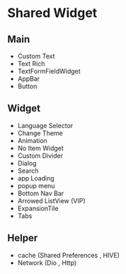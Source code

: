 
# Shared Widget


## Main
- Custom Text
- Text Rich
- TextFormFieldWidget
- AppBar
- Button

## Widget
- Language Selector
- Change Theme
- Animation
- No Item Widget
- Custom Divider
- Dialog
- Search
- app Loading
- popup menu
- Bottom Nav Bar
- Arrowed ListView (VIP)
- ExpansionTile
- Tabs


## Helper
- cache (Shared Preferences , HIVE)
- Network (Dio , Http)

